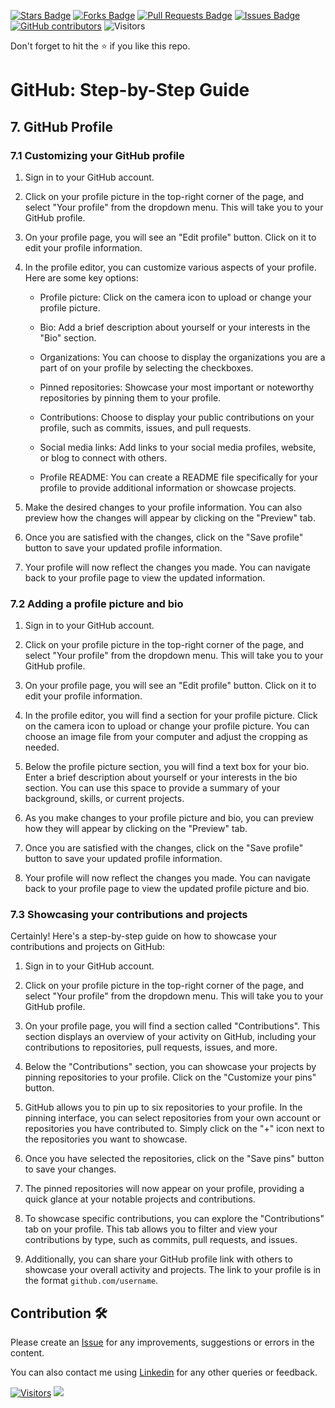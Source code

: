 <a href="https://github.com/drshahizan/learn-github/stargazers"><img src="https://img.shields.io/github/stars/drshahizan/learn-github" alt="Stars Badge"/></a>
<a href="https://github.com/drshahizan/learn-github/network/members"><img src="https://img.shields.io/github/forks/drshahizan/learn-github" alt="Forks Badge"/></a>
<a href="https://github.com/drshahizan/learn-github/pulls"><img src="https://img.shields.io/github/issues-pr/drshahizan/learn-github" alt="Pull Requests Badge"/></a>
<a href="https://github.com/drshahizan/learn-github/issues"><img src="https://img.shields.io/github/issues/drshahizan/learn-github" alt="Issues Badge"/></a>
<a href="https://github.com/drshahizan/learn-github/graphs/contributors"><img alt="GitHub contributors" src="https://img.shields.io/github/contributors/drshahizan/learn-github?color=2b9348"></a>
![Visitors](https://api.visitorbadge.io/api/visitors?path=https%3A%2F%2Fgithub.com%2Fdrshahizan%2Flearn-github&labelColor=%23d9e3f0&countColor=%23697689&style=flat)

Don't forget to hit the :star: if you like this repo.

# GitHub: Step-by-Step Guide

## 7. GitHub Profile

### 7.1 Customizing your GitHub profile

1. Sign in to your GitHub account.

2. Click on your profile picture in the top-right corner of the page, and select "Your profile" from the dropdown menu. This will take you to your GitHub profile.

3. On your profile page, you will see an "Edit profile" button. Click on it to edit your profile information.

4. In the profile editor, you can customize various aspects of your profile. Here are some key options:

   - Profile picture: Click on the camera icon to upload or change your profile picture.
   
   - Bio: Add a brief description about yourself or your interests in the "Bio" section.
   
   - Organizations: You can choose to display the organizations you are a part of on your profile by selecting the checkboxes.
   
   - Pinned repositories: Showcase your most important or noteworthy repositories by pinning them to your profile.
   
   - Contributions: Choose to display your public contributions on your profile, such as commits, issues, and pull requests.
   
   - Social media links: Add links to your social media profiles, website, or blog to connect with others.
   
   - Profile README: You can create a README file specifically for your profile to provide additional information or showcase projects.

5. Make the desired changes to your profile information. You can also preview how the changes will appear by clicking on the "Preview" tab.

6. Once you are satisfied with the changes, click on the "Save profile" button to save your updated profile information.

7. Your profile will now reflect the changes you made. You can navigate back to your profile page to view the updated information.

### 7.2 Adding a profile picture and bio

1. Sign in to your GitHub account.

2. Click on your profile picture in the top-right corner of the page, and select "Your profile" from the dropdown menu. This will take you to your GitHub profile.

3. On your profile page, you will see an "Edit profile" button. Click on it to edit your profile information.

4. In the profile editor, you will find a section for your profile picture. Click on the camera icon to upload or change your profile picture. You can choose an image file from your computer and adjust the cropping as needed.

5. Below the profile picture section, you will find a text box for your bio. Enter a brief description about yourself or your interests in the bio section. You can use this space to provide a summary of your background, skills, or current projects.

6. As you make changes to your profile picture and bio, you can preview how they will appear by clicking on the "Preview" tab.

7. Once you are satisfied with the changes, click on the "Save profile" button to save your updated profile information.

8. Your profile will now reflect the changes you made. You can navigate back to your profile page to view the updated profile picture and bio.

### 7.3 Showcasing your contributions and projects
Certainly! Here's a step-by-step guide on how to showcase your contributions and projects on GitHub:

1. Sign in to your GitHub account.

2. Click on your profile picture in the top-right corner of the page, and select "Your profile" from the dropdown menu. This will take you to your GitHub profile.

3. On your profile page, you will find a section called "Contributions". This section displays an overview of your activity on GitHub, including your contributions to repositories, pull requests, issues, and more.

4. Below the "Contributions" section, you can showcase your projects by pinning repositories to your profile. Click on the "Customize your pins" button.

5. GitHub allows you to pin up to six repositories to your profile. In the pinning interface, you can select repositories from your own account or repositories you have contributed to. Simply click on the "+" icon next to the repositories you want to showcase.

6. Once you have selected the repositories, click on the "Save pins" button to save your changes.

7. The pinned repositories will now appear on your profile, providing a quick glance at your notable projects and contributions.

8. To showcase specific contributions, you can explore the "Contributions" tab on your profile. This tab allows you to filter and view your contributions by type, such as commits, pull requests, and issues.

9. Additionally, you can share your GitHub profile link with others to showcase your overall activity and projects. The link to your profile is in the format `github.com/username`.

## Contribution 🛠️
Please create an [Issue](https://github.com/drshahizan/learn-github/issues) for any improvements, suggestions or errors in the content.

You can also contact me using [Linkedin](https://www.linkedin.com/in/drshahizan/) for any other queries or feedback.

[![Visitors](https://api.visitorbadge.io/api/visitors?path=https%3A%2F%2Fgithub.com%2Fdrshahizan&labelColor=%23697689&countColor=%23555555&style=plastic)](https://visitorbadge.io/status?path=https%3A%2F%2Fgithub.com%2Fdrshahizan)
![](https://hit.yhype.me/github/profile?user_id=81284918)
